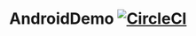 # AndroidDemo [![CircleCI](https://dl.circleci.com/status-badge/img/gh/x1210x/AndroidDemo/tree/main.svg?style=shield)](https://dl.circleci.com/status-badge/redirect/gh/x1210x/AndroidDemo/tree/main)